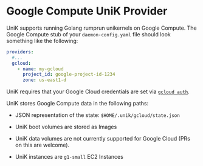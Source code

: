 # Google Compute UniK Provider

UniK supports running Golang rumprun unikernels on Google Compute.
The Google Compute stub of your `daemon-config.yaml` file should look something like the following:
```yaml
providers:
  #...
  gcloud:
    - name: my-gcloud
      project_id: google-project-id-1234
      zone: us-east1-d
```

UniK requires that your Google Cloud credentials are set via [`gcloud auth`](https://cloud.google.com/sdk/gcloud/reference/auth/).

UniK stores Google Compute data in the following paths:
* JSON representation of the state: `$HOME/.unik/gcloud/state.json`

* UniK boot volumes are stored as Images
* UniK data volumes are not currently supported for Google Cloud (PRs on this are welcome).
* UniK instances are `g1-small` EC2 Instances
